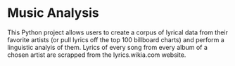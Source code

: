 # Music Analysis
This Python project allows users to create a corpus of lyrical data from their favorite artists (or pull lyrics off the top 100 billboard charts) and perform a linguistic analyis of them. Lyrics of every song from every album of a chosen artist are scrapped from the lyrics.wikia.com website. 
